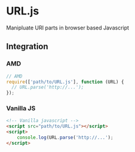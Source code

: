 # URL.js

Manipluate URI parts in browser based Javascript

## Integration

### AMD
```javascript
// AMD
require(['path/to/URL.js'], function (URL) {
  // URL.parse('http://...');
});
```

### Vanilla JS
```html
<!-- Vanilla javascript -->
<script src="path/to/URL.js"></script>
<script>
	console.log(URL.parse('http://...');
</script>
```

